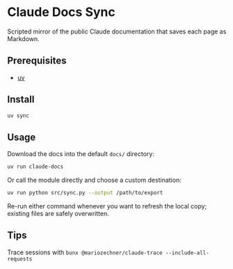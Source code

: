 # Claude Docs Sync

Scripted mirror of the public Claude documentation that saves each page as Markdown.

## Prerequisites

- [uv](https://github.com/astral-sh/uv)

## Install

```bash
uv sync
```

## Usage

Download the docs into the default `docs/` directory:

```bash
uv run claude-docs
```

Or call the module directly and choose a custom destination:

```bash
uv run python src/sync.py --output /path/to/export
```

Re-run either command whenever you want to refresh the local copy; existing files are safely overwritten.

## Tips

Trace sessions with `bunx @mariozechner/claude-trace --include-all-requests`
